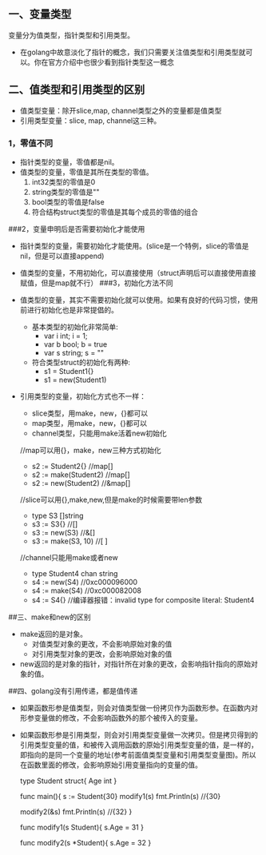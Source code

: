 ## 一、变量类型 ##
变量分为值类型，指针类型和引用类型。

- 在golang中故意淡化了指针的概念，我们只需要关注值类型和引用类型就可以。你在官方介绍中也很少看到指针类型这一概念

## 二、值类型和引用类型的区别 ##
- 值类型变量：除开slice,map, channel类型之外的变量都是值类型
- 引用类型变量：slice, map, channel这三种。
### 1，零值不同 ###
- 指针类型的变量，零值都是nil。
- 值类型的变量，零值是其所在类型的零值。
	1. int32类型的零值是0
	1. string类型的零值是""
	1. bool类型的零值是false
	1. 符合结构struct类型的零值是其每个成员的零值的组合

###2，变量申明后是否需要初始化才能使用
- 指针类型的变量，需要初始化才能使用。(slice是一个特例，slice的零值是nil，但是可以直接append)
- 值类型的变量，不用初始化，可以直接使用（struct声明后可以直接使用直接赋值，但是map就不行）
###3，初始化方法不同

- 值类型的变量，其实不需要初始化就可以使用。如果有良好的代码习惯，使用前进行初始化也是非常提倡的。
	- 基本类型的初始化非常简单:
		- var i int; i = 1;
		- var b bool; b = true
		- var s string; s = ""
	- 符合类型struct的初始化有两种:
		- s1 = Student1{}
		- s1 = new(Student1)


- 引用类型的变量，初始化方式也不一样：
	- slice类型，用make，new，{}都可以
	- map类型，用make，new，{}都可以
	- channel类型，只能用make活着new初始化

	

	//map可以用{}，make，new三种方式初始化

	- s2 := Student2{} //map[]
	- s2 := make(Student2) //map[]
	- s2 := new(Student2) //&map[]

	//slice可以用{},make,new,但是make的时候需要带len参数
	- type S3 []string
	- s3 := S3{} //[]
	- s3 := new(S3) //&[]
	- s3 := make(S3, 10) //[ ]

	//channel只能用make或者new

	- type Student4 chan string
	- s4 := new(S4) //0xc000096000
	- s4 := make(S4) //0xc000082008
	- s4 := S4{} //编译器报错：invalid type for composite literal: Student4

##三、make和new的区别


- make返回的是对象。
	- 对值类型对象的更改，不会影响原始对象的值
	- 对引用类型对象的更改，会影响原始对象的值
- new返回的是对象的指针，对指针所在对象的更改，会影响指针指向的原始对象的值。

##四、golang没有引用传递，都是值传递

- 如果函数形参是值类型，则会对值类型做一份拷贝作为函数形参。在函数内对形参变量做的修改，不会影响函数外的那个被传入的变量。
- 如果函数形参是引用类型，则会对引用类型变量做一次拷贝。但是拷贝得到的引用类型变量的值，和被传入调用函数的原始引用类型变量的值，是一样的，即指向的是同一个变量的地址(参考前面值类型变量和引用类型变量图)。所以在函数里面的修改，会影响原始引用变量指向的变量的值。

   type Student struct{
    Age int
	}
   
   
	func main(){
    s := Student{30}
    modify1(s)
    	fmt.Println(s) //{30}
    	
    modify2(&s)
    fmt.Println(s) //{32}
     }
    
     func modify1(s Student){
    s.Age = 31
     }
    
     func modify2(s *Student){
    s.Age = 32
     }